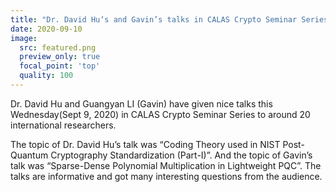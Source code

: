 ```yaml
---
title: "Dr. David Hu‘s and Gavin’s talks in CALAS Crypto Seminar Series"
date: 2020-09-10
image:
  src: featured.png
  preview_only: true
  focal_point: 'top'
  quality: 100
---
```

Dr. David Hu and Guangyan LI (Gavin) have given nice talks this Wednesday(Sept 9, 2020) in CALAS Crypto Seminar Series to around 20 international researchers.
<!--more-->

The topic of Dr. David Hu’s talk was “Coding Theory used in NIST Post-Quantum Cryptography Standardization (Part-I)”.  And the topic of Gavin’s talk was “Sparse-Dense Polynomial Multiplication in Lightweight PQC”. The talks are informative and got many interesting questions from the audience.